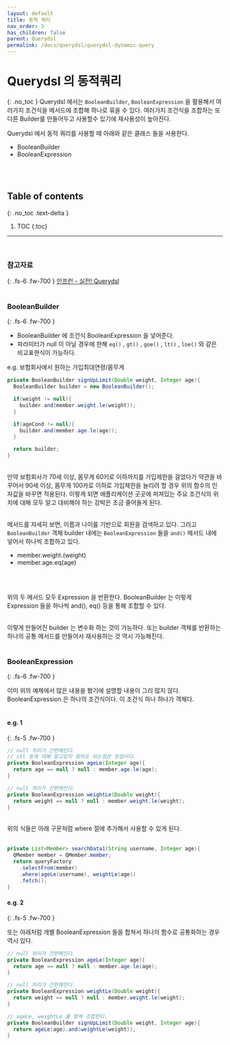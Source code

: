 ```yaml
---
layout: default
title: 동적 쿼리 
nav_order: 3
has_children: false
parent: Querydsl
permalink: /docs/querydsl/querydsl-dynamic-query
---
```



# Querydsl 의 동적쿼리
{: .no_toc }
Querydsl 에서는 `BooleanBuilder`, `BooleanExpression` 을 활용해서 여러가지 조건식을 메서드에 조합해 하나로 묶을 수 있다. 여러가지 조건식을 조합하는 또 다른 Builder를 만들어두고 사용할수 있기에 재사용성이 높아진다.

Querydsl 에서 동적 쿼리를 사용할 때 아래와 같은 클래스 들을 사용한다.
- BooleanBuilder
- BooleanExpression
<br>
<br>


## Table of contents
{: .no_toc .text-delta }

1. TOC
{:toc}

---

<br>

### 참고자료
{: .fs-6 .fw-700 }
[인프런 - 실전! Querydsl](https://www.inflearn.com/course/querydsl-%EC%8B%A4%EC%A0%84)
<br>
<br>


### BooleanBuilder
{: .fs-6 .fw-700 }
- BooleanBuilder 에 조건식 BooleanExpression 을 넣어준다.
- 파라미터가 null 이 아닐 경우에 한해 `eq()` , `gt()` , `goe()` , `lt()` , `loe()` 와 같은 비교표현식이 가능하다.

e.g. 보험회사에서 원하는 가입최대연령/몸무게
```java
private BooleanBuilder signUpLimit(Double weight, Integer age){
  BooleanBuilder builder = new BooleanBuilder();

  if(weight != null){
    builder.and(member.weight.le(weight));
  }

  if(ageCond != null){
    builder.and(member.age.le(age));
  }

  return builder;
}
```
<br>
만약 보험회사가 70세 이상, 몸무게 60키로 이하까지를 가입제한을 걸었다가 약관을 바꾸어서 90세 이상, 몸무게 100카로 이하로 가입제한을 늘리려 할 경우 위의 함수의 인자값을 바꾸면 적용된다.
이렇게 되면 애플리케이션 곳곳에 퍼져있는 주요 조건식의 위치에 대해 모두 알고 대비해야 하는 강박은 조금 줄어들게 된다.<br>
<br>

메서드를 자세히 보면, 이름과 나이를 기반으로 회원을 검색하고 있다. 그리고 `BooleanBuilder` 객체 builder 내에는 `BooleanExpression` 들을 `and()` 메서드 내에 넣어서 하나씩 조합하고 있다.<br>
- member.weight.(weight)
- member.age.eq(age)
<br>
<br>

위의 두 메서드 모두 Expression 을 반환한다. BooleanBuilder 는 이렇게 Expression 들을 하나씩 and(), eq() 등을 통해 조합할 수 있다.<br>
<br>

이렇게 만들어진 builder 는 변수화 하는 것이 가능하다.
또는 builder 객체를 반환하는 하나의 공통 메서드를 만들어서 재사용하는 것 역시 가능해진다. <br>
<br>

### BooleanExpression
{: .fs-6 .fw-700 }

이미 위의 예제에서 많은 내용을 봤기에 설명할 내용이 그리 많지 않다. BooleanExpression 은 하나의 조건식이다. 이 조건식 하나 하나가 객체다.<br>
<br>

#### e.g. 1
{: .fs-5 .fw-700 }

```java
// null 처리가 간편해진다.
// stl 등에 대해 알고있지 않아도 되는점은 장점이다.
private BooleanExpression ageLe(Integer age){
  return age == null ? null : member.age.le(age);
}

// null 처리가 간편해진다.
private BooleanExpression weightLe(Double weight){
  return weight == null ? null : member.weight.le(weight);
}
```
<br>
위의 식들은 아래 구문처럼 where 절에 추가해서 사용할 수 있게 된다.

<br>
<br>

```java
private List<Member> searchData1(String username, Integer age){
  QMember member = QMember.member;
  return queryFactory
    .selectFrom(member)
    .where(ageLe(username), weightLe(age))
    .fetch();
}
```

#### e.g. 2
{: .fs-5 .fw-700 }

또는 아래처럼 개별 BooleanExpression 들을 합쳐서 하나의 함수로 공통화하는 경우 역시 있다.

```java
// null 처리가 간편해진다.
private BooleanExpression ageLe(Integer age){
  return age == null ? null : member.age.le(age);
}

// null 처리가 간편해진다.
private BooleanExpression weightLe(Double weight){
  return weight == null ? null : member.weight.le(weight);
}

// ageLe, weightLe 를 함께 조합한다.
private BooleanBuilder signUpLimit(Double weight, Integer age){
  return ageLe(age).and(weightLe(weight));
}

```
<br>
<br>
